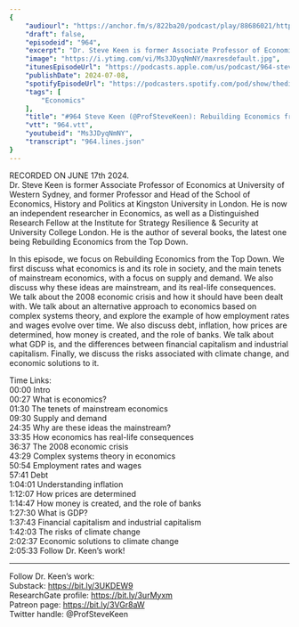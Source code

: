 ```yaml
---
{
	"audiourl": "https://anchor.fm/s/822ba20/podcast/play/88686021/https%3A%2F%2Fd3ctxlq1ktw2nl.cloudfront.net%2Fstaging%2F2024-6-1%2F79e03f1b-64bf-731b-26eb-8a33aa267f21.m4a",
	"draft": false,
	"episodeid": "964",
	"excerpt": "Dr. Steve Keen is former Associate Professor of Economics at University of Western Sydney, and former Professor and Head of the School of Economics, History and Politics at Kingston University in London. He is now an independent researcher in Economics, as well as a Distinguished Research Fellow at the Institute for Strategy Resilience & Security at University College London. He is the author of several books, the latest one being Rebuilding Economics from the Top Down.",
	"image": "https://i.ytimg.com/vi/Ms3JDyqNmNY/maxresdefault.jpg",
	"itunesEpisodeUrl": "https://podcasts.apple.com/us/podcast/964-steve-keen-rebuilding-economics-from-the-top-down/id1451347236?i=1000661571761&uo=4",
	"publishDate": 2024-07-08,
	"spotifyEpisodeUrl": "https://podcasters.spotify.com/pod/show/thedissenter/episodes/964-Steve-Keen-Rebuilding-Economics-from-the-Top-Down-e2lh005",
	"tags": [
		"Economics"
	],
	"title": "#964 Steve Keen (@ProfSteveKeen): Rebuilding Economics from the Top Down",
	"vtt": "964.vtt",
	"youtubeid": "Ms3JDyqNmNY",
	"transcript": "964.lines.json"
}
---
```

RECORDED ON JUNE 17th 2024.  
Dr. Steve Keen is former Associate Professor of Economics at University of Western Sydney, and former Professor and Head of the School of Economics, History and Politics at Kingston University in London. He is now an independent researcher in Economics, as well as a Distinguished Research Fellow at the Institute for Strategy Resilience & Security at University College London. He is the author of several books, the latest one being Rebuilding Economics from the Top Down.

In this episode, we focus on Rebuilding Economics from the Top Down. We first discuss what economics is and its role in society, and the main tenets of mainstream economics, with a focus on supply and demand. We also discuss why these ideas are mainstream, and its real-life consequences. We talk about the 2008 economic crisis and how it should have been dealt with. We talk about an alternative approach to economics based on complex systems theory, and explore the example of how employment rates and wages evolve over time. We also discuss debt, inflation, how prices are determined, how money is created, and the role of banks. We talk about what GDP is, and the differences between financial capitalism and industrial capitalism. Finally, we discuss the risks associated with climate change, and economic solutions to it.

Time Links:  
<time>00:00</time> Intro  
<time>00:27</time> What is economics?  
<time>01:30</time> The tenets of mainstream economics  
<time>09:30</time> Supply and demand  
<time>24:35</time> Why are these ideas the mainstream?  
<time>33:35</time> How economics has real-life consequences  
<time>36:37</time> The 2008 economic crisis  
<time>43:29</time> Complex systems theory in economics  
<time>50:54</time> Employment rates and wages  
<time>57:41</time> Debt  
<time>1:04:01</time> Understanding inflation  
<time>1:12:07</time> How prices are determined  
<time>1:14:47</time> How money is created, and the role of banks  
<time>1:27:30</time> What is GDP?  
<time>1:37:43</time> Financial capitalism and industrial capitalism  
<time>1:42:03</time> The risks of climate change  
<time>2:02:37</time> Economic solutions to climate change  
<time>2:05:33</time> Follow Dr. Keen’s work!

---

Follow Dr. Keen’s work:  
Substack: https://bit.ly/3UKDEW9  
ResearchGate profile: https://bit.ly/3urMyxm  
Patreon page: https://bit.ly/3VGr8aW  
Twitter handle: @ProfSteveKeen

